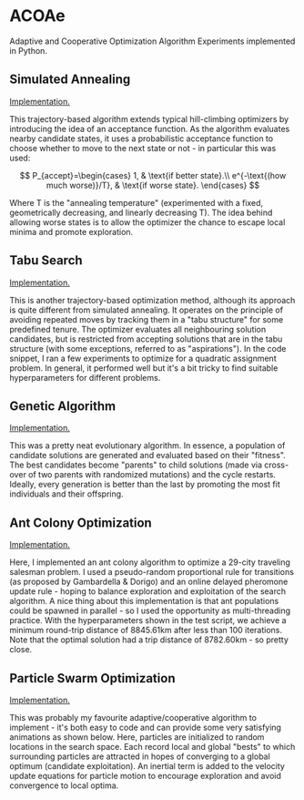 # ACOAe
Adaptive and Cooperative Optimization Algorithm Experiments implemented in Python.

## Simulated Annealing
<a href="https://github.com/andrewmourcos/ACOAe/blob/main/A4%20-%20Simulated%20Annealing%20Search/simulated_annealing.py">Implementation.</a>

This trajectory-based algorithm extends typical hill-climbing optimizers by introducing the idea of an acceptance function. As the algorithm evaluates nearby candidate states, it uses a probabilistic acceptance function to choose whether to move to the next state or not - in particular this was used:

$$
  P_{accept}=\begin{cases}
    1, & \text{if better state}.\\
    e^{-\text{(how much worse)}/T}, & \text{if worse state}.
  \end{cases}
$$

Where T is the "annealing temperature" (experimented with a fixed, geometrically decreasing, and linearly decreasing T). The idea behind allowing worse states is to allow the optimizer the chance to escape local minima and promote exploration.

## Tabu Search
<a href="https://github.com/andrewmourcos/ACOAe/blob/main/A5%20-%20Tabu%20Search/quadratic_assignment_problem.py">Implementation.</a>

This is another trajectory-based optimization method, although its approach is quite different from simulated annealing. It operates on the principle of avoiding repeated moves by tracking them in a "tabu structure" for some predefined tenure. The optimizer evaluates all neighbouring solution candidates, but is restricted from accepting solutions that are in the tabu structure (with some exceptions, referred to as "aspirations"). In the code snippet, I ran a few experiments to optimize for a quadratic assignment problem. In general, it performed well but it's a bit tricky to find suitable hyperparameters for different problems.

## Genetic Algorithm
<a href="https://github.com/andrewmourcos/ACOAe/blob/main/A6%20-%20Genetic%20Algorithm/binary_genetic_algo.py">Implementation.</a>

This was a pretty neat evolutionary algorithm. In essence, a population of candidate solutions are generated and evaluated based on their "fitness". The best candidates become "parents" to child solutions (made via cross-over of two parents with randomized mutations) and the cycle restarts. Ideally, every generation is better than the last by promoting the most fit individuals and their offspring.

## Ant Colony Optimization
<a href="https://github.com/andrewmourcos/ACOAe/blob/main/A7%20-%20Ant%20Colony/travelling_salesman_ant_colony.py">Implementation.</a>

Here, I implemented an ant colony algorithm to optimize a 29-city traveling salesman problem. I used a pseudo-random proportional rule for transitions (as proposed by Gambardella & Dorigo) and an online delayed pheromone update rule - hoping to balance exploration and exploitation of the search algorithm. A nice thing about this implementation is that ant populations could be spawned in parallel - so I used the opportunity as multi-threading practice.
With the hyperparameters shown in the test script, we achieve a minimum round-trip distance of 8845.61km after less than 100 iterations. Note that the optimal solution had a trip distance of 8782.60km - so pretty close.

## Particle Swarm Optimization
<a href="https://github.com/andrewmourcos/ACOAe/blob/main/A8%20-%20Particle%20Swarm%20Optimization/particle_swarm_optimizer.py">Implementation.</a>

This was probably my favourite adaptive/cooperative algorithm to implement - it's both easy to code and can provide some very satisfying animations as shown below.
Here, particles are initialized to random locations in the search space. Each record local and global "bests" to which surrounding particles are attracted in hopes of converging to a global optimum (candidate exploitation). An inertial term is added to the velocity update equations for particle motion to encourage exploration and avoid convergence to local optima.
